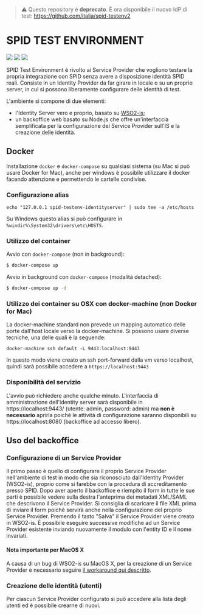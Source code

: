 > ⚠️ Questo repository è **deprecato**. È ora disponibile il nuovo IdP di test: https://github.com/italia/spid-testenv2

# SPID TEST ENVIRONMENT

[![](https://images.microbadger.com/badges/version/italia/spid-testenv-backoffice.svg)](https://microbadger.com/images/italia/spid-testenv-backoffice "Get your own version badge on microbadger.com") [![](https://images.microbadger.com/badges/image/italia/spid-testenv-backoffice.svg)](https://microbadger.com/images/italia/spid-testenv-backoffice "Get your own image badge on microbadger.com") [![](https://img.shields.io/github/issues/italia/spid-testenv.svg)](https://github.com/italia/spid-testenv/issues "Issue tracker")

SPID Test Environment è rivolto ai Service Provider che vogliono testare la propria integrazione con SPID senza avere a disposizione identità SPID reali.
Consiste in un Identity Provider da far girare in locale o su un proprio server, in cui si possono liberamente configurare delle identità di test.

L'ambiente si compone di due elementi:
* l'Identity Server vero e proprio, basato su [WSO2-is](https://github.com/wso2/product-is);
* un backoffice web basato su Node.js che offre un'interfaccia semplificata per la configurazione del Service Provider sull'IS e la creazione delle identità.

## Docker

Installazione `docker` e `docker-compose` su qualsiasi sistema (su Mac si può usare Docker for Mac), anche per windows è possibile utilizzare il docker facendo attenzione e permettendo le cartelle condivise.

### Configurazione alias

```
echo "127.0.0.1 spid-testenv-identityserver" | sudo tee -a /etc/hosts
```

Su Windows questo alias si può configurare in `%windir%\System32\drivers\etc\HOSTS`.

### Utilizzo del container

Avvio con `docker-compose` (non in background):

```bash
$ docker-compose up
```

Avvio in background con `docker-compose` (modalità detached):

```bash
$ docker-compose up -d
```

### Utilizzo dei container su OSX con docker-machine (non Docker for Mac)

La docker-machine standard non prevede un mapping automatico delle porte dall'host locale verso la docker-machine.
Si possono usare diverse tecniche, una delle quali è la seguende:

```
docker-machine ssh default -L 9443:localhost:9443
```

In questo modo viene creato un ssh port-forward dalla vm verso localhost, quindi sarà possibile accedere a `https://localhost:9443`

### Disponibilità del servizio

L'avvio può richiedere anche qualche minuto.
L'interfaccia di amministrazione dell'identity server sarà disponibile in https://localhost:9443/ (utente: admin, password: admin)
ma **non è necessario** aprirla poiché le attività di configurazione saranno disponibili su https://localhost:8080 (backoffice ad accesso libero).

## Uso del backoffice

### Configurazione di un Service Provider

Il primo passo è quello di configurare il proprio Service Provider nell'ambiente di test in modo che sia riconosciuto dall'Identity Provider (WSO2-is), proprio come si farebbe con la procedura di accreditamento presso SPID.
Dopo aver aperto il backoffice e riempito il form in tutte le sue parti è possibile vedere sulla destra l'anteprima dei metadati XML/SAML che descrivono il Service Provider. Si consiglia di scaricare il file XML prima di inviare il form poiché servirà anche nella configurazione del proprio Service Provider. Premendo il tasto "Salva" il Service Provider viene creato in WSO2-is.
È possibile eseguire successive modifiche ad un Service Provider esistente inviando nuovamente il modulo con l'entity ID e il nome invariati.

#### Nota importante per MacOS X

A causa di un bug di WSO2-is su MacOS X, per la creazione di un Service Provider è necessario seguire [il workaround qui descritto](https://github.com/italia/spid-testenv/issues/1#issuecomment-334537881).

### Creazione delle identità (utenti)

Per ciascun Service Provider configurato si può accedere alla lista degli utenti ed è possibile crearne di nuovi.

